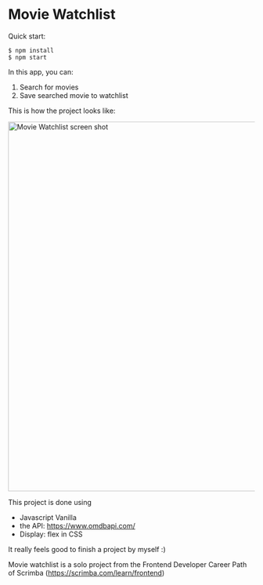 # Movie Watchlist

Quick start:

```
$ npm install
$ npm start
````



  In this app, you can:
  1) Search for movies
  2) Save searched movie to watchlist
  
  This is how the project looks like: 

<img width="754" alt="Movie Watchlist screen shot" src="https://user-images.githubusercontent.com/58727101/213497644-3b2c8e89-a632-45aa-a276-49fb792b6888.png">

  
This project is done using 
- Javascript Vanilla
- the API: https://www.omdbapi.com/
- Display: flex in CSS

It really feels good to finish a project by myself :)

Movie watchlist is a solo project from the Frontend Developer Career Path of Scrimba (https://scrimba.com/learn/frontend)

